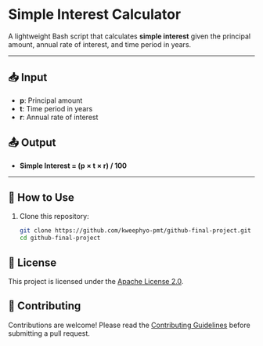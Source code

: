 # Simple Interest Calculator

A lightweight Bash script that calculates **simple interest** given the principal amount, annual rate of interest, and time period in years.

---

## 📥 Input
- **p**: Principal amount  
- **t**: Time period in years  
- **r**: Annual rate of interest  

## 📤 Output
- **Simple Interest = (p × t × r) / 100**

---

## 🚀 How to Use

1. Clone this repository:
   ```bash
   git clone https://github.com/kweephyo-pmt/github-final-project.git
   cd github-final-project

## 📜 License
This project is licensed under the [Apache License 2.0](LICENSE.md).

## 👥 Contributing
Contributions are welcome! Please read the [Contributing Guidelines](CONTRIBUTING.md) before submitting a pull request.
